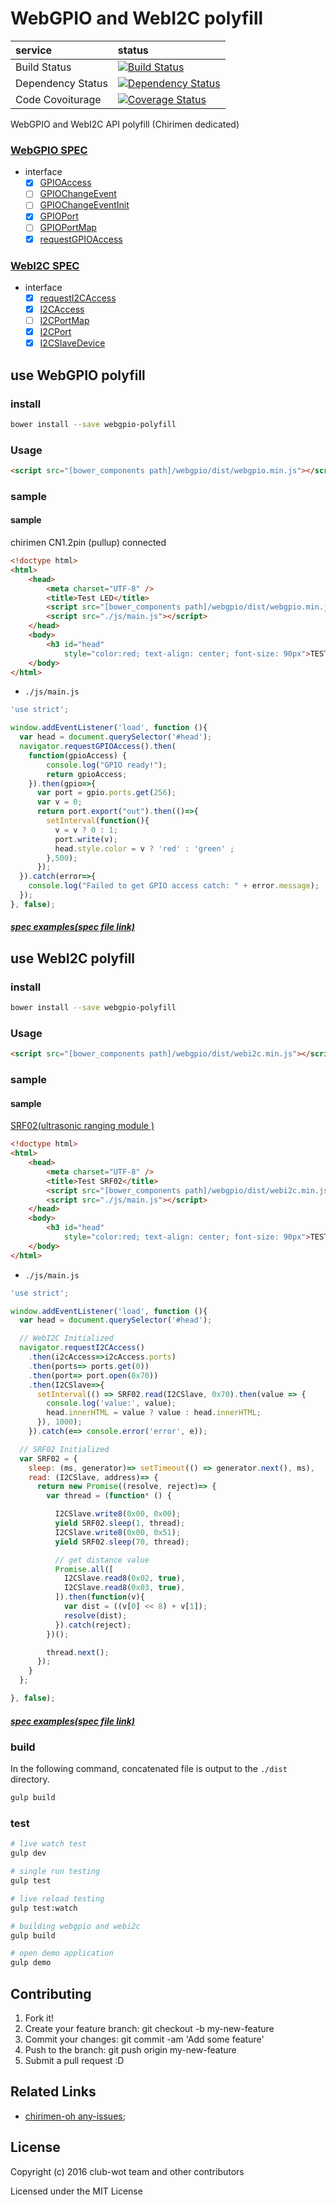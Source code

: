 # WebGPIO and WebI2C polyfill

|service|status|
|:--|:--|
| Build Status |[![Build Status](https://travis-ci.org/club-wot/WebGPIO.svg)](https://travis-ci.org/club-wot/WebGPIO) |
| Dependency Status |[![Dependency Status](https://gemnasium.com/club-wot/WebGPIO.svg)](https://gemnasium.com/club-wot/WebGPIO)|
| Code Covoiturage|[![Coverage Status](https://coveralls.io/repos/github/chirimen-oh/WebGPIO/badge.svg?branch=draft-20160125)](https://coveralls.io/github/chirimen-oh/WebGPIO?branch=draft-20160125)|

WebGPIO and WebI2C API polyfill (Chirimen dedicated)

### [WebGPIO SPEC](https://rawgit.com/browserobo/WebGPIO/master/index.html#example-getting-access)

+ interface
  + [x] [GPIOAccess](https://rawgit.com/browserobo/WebGPIO/master/index.html#GPIOAccess-interface)
  + [ ] [GPIOChangeEvent](https://rawgit.com/browserobo/WebGPIO/master/index.html#GPIOChangeEventInit-interface)
  + [ ] [GPIOChangeEventInit](https://rawgit.com/browserobo/WebGPIO/master/index.html#GPIOChangeEvent-interface)
  + [x] [GPIOPort](https://rawgit.com/browserobo/WebGPIO/master/index.html#GPIOPort-interface)
  + [ ] [GPIOPortMap](https://rawgit.com/browserobo/WebGPIO/master/index.html#GPIOPortMap-interface)
  + [x] [requestGPIOAccess](https://rawgit.com/browserobo/WebGPIO/master/index.html#navigator-gpio)

### [WebI2C SPEC](https://rawgit.com/browserobo/WebI2C/master/index.html)

+ interface
  + [x] [requestI2CAccess](https://rawgit.com/browserobo/WebI2C/master/index.html#navigator-I2C)
  + [x] [I2CAccess](https://rawgit.com/browserobo/WebI2C/master/index.html#I2CAccess-interface)
  + [ ] [I2CPortMap](https://rawgit.com/browserobo/WebI2C/master/index.html#I2CPortMap-interface)
  + [x] [I2CPort](https://rawgit.com/browserobo/WebI2C/master/index.html#I2CPort-interface)
  + [x] [I2CSlaveDevice](https://rawgit.com/browserobo/WebI2C/master/index.html#I2CSlaveDevice-interface)

## use WebGPIO polyfill

### install

```sh
bower install --save webgpio-polyfill
```

### Usage

```html
<script src="[bower_components path]/webgpio/dist/webgpio.min.js"></script>
```

### sample

#### sample

chirimen CN1.2pin (pullup) connected

```html
<!doctype html>
<html>
    <head>
        <meta charset="UTF-8" />
        <title>Test LED</title>
        <script src="[bower_components path]/webgpio/dist/webgpio.min.js"></script>
        <script src="./js/main.js"></script>
    </head>
    <body>
        <h3 id="head"
            style="color:red; text-align: center; font-size: 90px">TEST</h3>
    </body>
</html>
```

 + `./js/main.js`

```javascript
'use strict';

window.addEventListener('load', function (){
  var head = document.querySelector('#head');
  navigator.requestGPIOAccess().then(
    function(gpioAccess) {
        console.log("GPIO ready!");
        return gpioAccess;
    }).then(gpio=>{
      var port = gpio.ports.get(256);
      var v = 0;
      return port.export("out").then(()=>{
        setInterval(function(){
          v = v ? 0 : 1;
          port.write(v);
          head.style.color = v ? 'red' : 'green' ;
        },500);
      });
  }).catch(error=>{
    console.log("Failed to get GPIO access catch: " + error.message);
  });
}, false);
```


##### [spec examples(spec file link)](https://rawgit.com/browserobo/WebGPIO/master/index.html#example)

## use WebI2C polyfill

### install

```sh
bower install --save webgpio-polyfill
```

### Usage

```html
<script src="[bower_components path]/webgpio/dist/webi2c.min.js"></script>
```

### sample

#### sample

[SRF02(ultrasonic ranging module )](http://www.robot-electronics.co.uk/htm/srf02techI2C.htm)

```html
<!doctype html>
<html>
    <head>
        <meta charset="UTF-8" />
        <title>Test SRF02</title>
        <script src="[bower_components path]/webgpio/dist/webi2c.min.js"></script>
        <script src="./js/main.js"></script>
    </head>
    <body>
        <h3 id="head"
            style="color:red; text-align: center; font-size: 90px">TEST</h3>
    </body>
</html>
```

 + `./js/main.js`

```javascript
'use strict';

window.addEventListener('load', function (){
  var head = document.querySelector('#head');

  // WebI2C Initialized
  navigator.requestI2CAccess()
    .then(i2cAccess=>i2cAccess.ports)
    .then(ports=> ports.get(0))
    .then(port=> port.open(0x70))
    .then(I2CSlave=>{
      setInterval(() => SRF02.read(I2CSlave, 0x70).then(value => {
        console.log('value:', value);
        head.innerHTML = value ? value : head.innerHTML;
      }), 1000);
    }).catch(e=> console.error('error', e));

  // SRF02 Initialized
  var SRF02 = {
    sleep: (ms, generator)=> setTimeout(() => generator.next(), ms),
    read: (I2CSlave, address)=> {
      return new Promise((resolve, reject)=> {
        var thread = (function* () {

          I2CSlave.write8(0x00, 0x00);
          yield SRF02.sleep(1, thread);
          I2CSlave.write8(0x00, 0x51);
          yield SRF02.sleep(70, thread);

          // get distance value
          Promise.all([
            I2CSlave.read8(0x02, true),
            I2CSlave.read8(0x03, true),
          ]).then(function(v){
            var dist = ((v[0] << 8) + v[1]);
            resolve(dist);
          }).catch(reject);
        })();

        thread.next();
      });
    }
  };

}, false);
```

##### [spec examples(spec file link)](https://rawgit.com/browserobo/WebI2C/master/index.html#example)

### build

In the following command, concatenated file is output to the `./dist` directory.

```sh
gulp build
```

### test

```sh
# live watch test
gulp dev

# single run testing
gulp test

# live reload testing
gulp test:watch

# building webgpio and webi2c
gulp build

# open demo application
gulp demo

```


## Contributing

 1. Fork it!
 2. Create your feature branch: git checkout -b my-new-feature
 3. Commit your changes: git commit -am 'Add some feature'
 4. Push to the branch: git push origin my-new-feature
 5. Submit a pull request :D

## Related Links

 + [chirimen-oh any-issues](https://github.com/chirimen-oh/any-issues);

## License

 Copyright (c) 2016 club-wot team and other contributors

 Licensed under the MIT License
